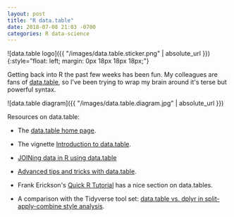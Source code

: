 ```yaml
---
layout: post
title: "R data.table"
date: 2018-07-08 21:03 -0700
categories: R data-science
---
```


![data.table logo]({{ "/images/data.table.sticker.png" | absolute_url }}){:style="float: left; margin: 0px 18px 18px 18px;"}

Getting back into R the past few weeks has been fun. My colleagues are fans of [data.table](https://github.com/Rdatatable/data.table/wiki), so I've been trying to wrap my brain around it's terse but powerful syntax.

![data.table diagram]({{ "/images/data.table.diagram.jpg" | absolute_url }})

Resources on data.table:

 * The [data.table home page](https://github.com/Rdatatable/data.table/wiki).

 * The vignette [Introduction to data.table](https://cran.r-project.org/web/packages/data.table/vignettes/datatable-intro.html).

 * [JOINing data in R using data.table](https://rstudio-pubs-static.s3.amazonaws.com/52230_5ae0d25125b544caab32f75f0360e775.html)

 * [Advanced tips and tricks with data.table](http://brooksandrew.github.io/simpleblog/articles/advanced-data-table/).

 * Frank Erickson's [Quick R Tutorial](http://franknarf1.github.io/r-tutorial/_book/index.html) has a nice section on data.tables.

 * A comparison with the Tidyverse tool set: [data.table vs. dplyr in split-apply-combine style analysis](http://www.brodieg.com/?p=7).
